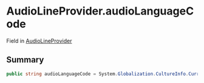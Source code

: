 # AudioLineProvider.audioLanguageCode

Field in [AudioLineProvider](/docs/api/csharp/yarn.unity.audiolineprovider.md)

## Summary



```csharp
public string audioLanguageCode = System.Globalization.CultureInfo.CurrentCulture.Name;
```

